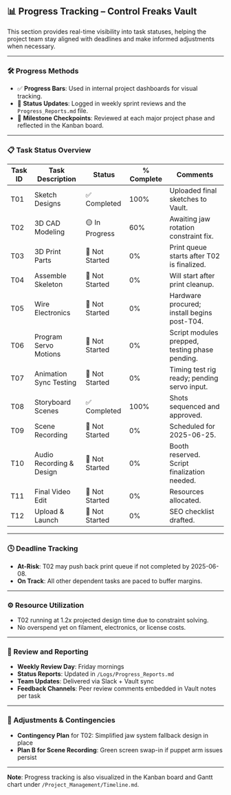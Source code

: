 ## 📊 Progress Tracking – Control Freaks Vault

This section provides real-time visibility into task statuses, helping the project team stay aligned with deadlines and make informed adjustments when necessary.

---

### 🛠️ Progress Methods

- ✅ **Progress Bars**: Used in internal project dashboards for visual tracking.
- 📝 **Status Updates**: Logged in weekly sprint reviews and the `Progress_Reports.md` file.
- 📍 **Milestone Checkpoints**: Reviewed at each major project phase and reflected in the Kanban board.

---

### 📋 Task Status Overview

| Task ID | Task Description                             | Status        | % Complete | Comments                                          |
|--------|----------------------------------------------|---------------|------------|--------------------------------------------------|
| T01     | Sketch Designs                               | ✅ Completed   | 100%       | Uploaded final sketches to Vault.                |
| T02     | 3D CAD Modeling                              | 🟡 In Progress | 60%        | Awaiting jaw rotation constraint fix.            |
| T03     | 3D Print Parts                                | 🔲 Not Started | 0%         | Print queue starts after T02 is finalized.       |
| T04     | Assemble Skeleton                             | 🔲 Not Started | 0%         | Will start after print cleanup.                  |
| T05     | Wire Electronics                              | 🔲 Not Started | 0%         | Hardware procured; install begins post-T04.      |
| T06     | Program Servo Motions                         | 🔲 Not Started | 0%         | Script modules prepped, testing phase pending.   |
| T07     | Animation Sync Testing                        | 🔲 Not Started | 0%         | Timing test rig ready; pending servo input.      |
| T08     | Storyboard Scenes                             | ✅ Completed   | 100%       | Shots sequenced and approved.                    |
| T09     | Scene Recording                               | 🔲 Not Started | 0%         | Scheduled for 2025-06-25.                        |
| T10     | Audio Recording & Design                      | 🔲 Not Started | 0%         | Booth reserved. Script finalization needed.      |
| T11     | Final Video Edit                              | 🔲 Not Started | 0%         | Resources allocated.                             |
| T12     | Upload & Launch                               | 🔲 Not Started | 0%         | SEO checklist drafted.                           |

---

### 🕓 Deadline Tracking

- **At-Risk**: T02 may push back print queue if not completed by 2025-06-08.
- **On Track**: All other dependent tasks are paced to buffer margins.

---

### ⚙️ Resource Utilization

- T02 running at 1.2x projected design time due to constraint solving.
- No overspend yet on filament, electronics, or license costs.

---

### 🔄 Review and Reporting

- **Weekly Review Day**: Friday mornings
- **Status Reports**: Updated in `/Logs/Progress_Reports.md`
- **Team Updates**: Delivered via Slack + Vault sync
- **Feedback Channels**: Peer review comments embedded in Vault notes per task

---

### 🚨 Adjustments & Contingencies

- **Contingency Plan** for T02: Simplified jaw system fallback design in place
- **Plan B for Scene Recording**: Green screen swap-in if puppet arm issues persist

---

**Note**: Progress tracking is also visualized in the Kanban board and Gantt chart under `/Project_Management/Timeline.md`.
